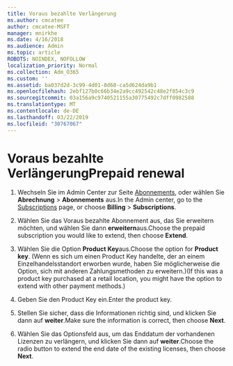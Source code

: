 ```yaml
---
title: Voraus bezahlte Verlängerung
ms.author: cmcatee
author: cmcatee-MSFT
manager: mnirkhe
ms.date: 4/16/2018
ms.audience: Admin
ms.topic: article
ROBOTS: NOINDEX, NOFOLLOW
localization_priority: Normal
ms.collection: Adm_O365
ms.custom: ''
ms.assetid: ba037d2d-3c99-4d01-8d60-ca5d624da9b1
ms.openlocfilehash: 2ebf127b0c66b34e2a9cc492542c48e2f854c3c9
ms.sourcegitcommit: 03a156a9c9740521155a30775492c7dff0982588
ms.translationtype: MT
ms.contentlocale: de-DE
ms.lasthandoff: 03/22/2019
ms.locfileid: "30767067"
---
```

# <a name="prepaid-renewal"></a><span data-ttu-id="ac994-102">Voraus bezahlte Verlängerung</span><span class="sxs-lookup"><span data-stu-id="ac994-102">Prepaid renewal</span></span>

1. <span data-ttu-id="ac994-103">Wechseln Sie im Admin Center zur Seite [Abonnements](https://go.microsoft.com/fwlink/p/?linkid=842054), oder wählen Sie **Abrechnung** \> **Abonnements** aus.</span><span class="sxs-lookup"><span data-stu-id="ac994-103">In the Admin center, go to the [Subscriptions](https://go.microsoft.com/fwlink/p/?linkid=842054) page, or choose **Billing** \> **Subscriptions**.</span></span>
    
2. <span data-ttu-id="ac994-104">Wählen Sie das Voraus bezahlte Abonnement aus, das Sie erweitern möchten, und wählen Sie dann **erweitern**aus.</span><span class="sxs-lookup"><span data-stu-id="ac994-104">Choose the prepaid subscription you would like to extend, then choose **Extend**.</span></span>
    
3. <span data-ttu-id="ac994-105">Wählen Sie die Option **Product Key**aus.</span><span class="sxs-lookup"><span data-stu-id="ac994-105">Choose the option for **Product key**.</span></span> <span data-ttu-id="ac994-106">(Wenn es sich um einen Product Key handelte, der an einem Einzelhandelsstandort erworben wurde, haben Sie möglicherweise die Option, sich mit anderen Zahlungsmethoden zu erweitern.)</span><span class="sxs-lookup"><span data-stu-id="ac994-106">(If this was a product key purchased at a retail location, you might have the option to extend with other payment methods.)</span></span>
    
4. <span data-ttu-id="ac994-107">Geben Sie den Product Key ein.</span><span class="sxs-lookup"><span data-stu-id="ac994-107">Enter the product key.</span></span>
    
5. <span data-ttu-id="ac994-108">Stellen Sie sicher, dass die Informationen richtig sind, und klicken Sie dann auf **weiter**.</span><span class="sxs-lookup"><span data-stu-id="ac994-108">Make sure the information is correct, then choose **Next**.</span></span>
    
6. <span data-ttu-id="ac994-109">Wählen Sie das Optionsfeld aus, um das Enddatum der vorhandenen Lizenzen zu verlängern, und klicken Sie dann auf **weiter**.</span><span class="sxs-lookup"><span data-stu-id="ac994-109">Choose the radio button to extend the end date of the existing licenses, then choose **Next**.</span></span>
    

